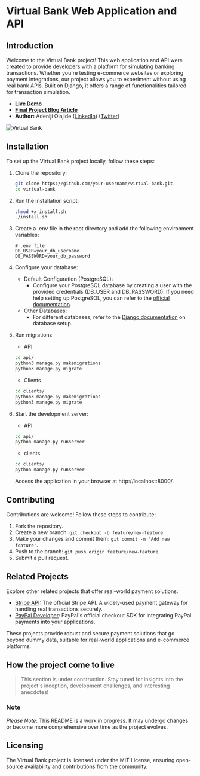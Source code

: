 # Virtual Bank Web Application and API

## Introduction

Welcome to the Virtual Bank project! This web application and API were created to provide developers with a platform for simulating banking transactions. Whether you're testing e-commerce websites or exploring payment integrations, our project allows you to experiment without using real bank APIs. Built on Django, it offers a range of functionalities tailored for transaction simulation.

- [**Live Demo**](http://www.virtualbank.tech/)
- [**Final Project Blog Article**](#)
- **Author:** Adeniji Olajide ([LinkedIn](https://www.linkedin.com/in/olajide-adeniji-0286a32a2/)) ([Twitter](https://twitter.com/Goldenthrust3))

![Virtual Bank](screenshot/virtualbank-homepage.gif)

## Installation

To set up the Virtual Bank project locally, follow these steps:

1. Clone the repository:
   ```bash
   git clone https://github.com/your-username/virtual-bank.git
   cd virtual-bank
   ```
2. Run the installation script:
    ```bash
    chmod +x install.sh
    ./install.sh
    ```
3. Create a .env file in the root directory and add the following environment variables:
    ```dotenv
    # .env file
    DB_USER=your_db_username
    DB_PASSWORD=your_db_password
    ```

4. Configure your database:
    - Default Configuration (PostgreSQL):
        - Configure your PostgreSQL database by creating a user with the provided credentials (DB_USER and DB_PASSWORD).
        If you need help setting up PostgreSQL, you can refer to the [official documentation](https://www.postgresql.org/docs/current/tutorial-start.html).
    - Other Databases:
        - For different databases, refer to the [Django documentation](https://docs.djangoproject.com/en/5.0/ref/databases/) on database setup.

4. Run migrations
    - API
    ```bash
    cd api/
    python3 manage.py makemigrations
    python3 manage.py migrate
    ```

    - Clients
    ```bash
    cd clients/
    python3 manage.py makemigrations
    python3 manage.py migrate
    ```
5. Start the development server:
    - API
    ```bash
    cd api/
    python manage.py runserver
    ```

    - clients
    ```bash
    cd clients/
    python manage.py runserver
    ```
    Access the application in your browser at http://localhost:8000/.

## Contributing
Contributions are welcome! Follow these steps to contribute:

1. Fork the repository.
2. Create a new branch: ``` git checkout -b feature/new-feature  ```
3. Make your changes and commit them: ``` git commit -m 'Add new feature' ```.
4. Push to the branch: ``` git push origin feature/new-feature ```.
5. Submit a pull request.

## Related Projects

Explore other related projects that offer real-world payment solutions:

- [Stripe API](https://stripe.com/docs/development/): The official Stripe API. A widely-used payment gateway for handling real transactions securely.
- [PayPal Developer](https://developer.paypal.com/): PayPal's official checkout SDK for integrating PayPal payments into your applications.

These projects provide robust and secure payment solutions that go beyond dummy data, suitable for real-world applications and e-commerce platforms.


## How the project come to live
> This section is under construction. Stay tuned for insights into the project's inception, development challenges, and interesting anecdotes!
### Note

*Please Note*: This README is a work in progress. It may undergo changes or become more comprehensive over time as the project evolves.

## Licensing
The Virtual Bank project is licensed under the MIT License, ensuring open-source availability and contributions from the community.
